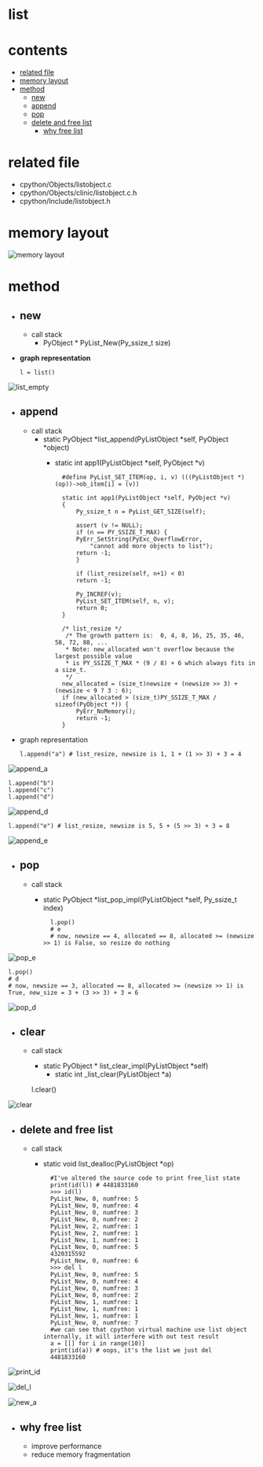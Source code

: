 # list

# contents

* [related file](#related-file)
* [memory layout](#memory-layout)
* [method](#method)
	* [new](#new)
	* [append](#append)
	* [pop](#pop)
	* [delete and free list](#delete-and-free-list)
		* [why free list](#why-free-list)

# related file
* cpython/Objects/listobject.c
* cpython/Objects/clinic/listobject.c.h
* cpython/Include/listobject.h

# memory layout

![memory layout](https://img-blog.csdnimg.cn/20190214101628263.png?x-oss-process=image/watermark,type_ZmFuZ3poZW5naGVpdGk,shadow_10,text_aHR0cHM6Ly9ibG9nLmNzZG4ubmV0L3FxXzMxNzIwMzI5,size_16,color_FFFFFF,t_70)

# method

* ## **new**
    * call stack
	    * PyObject * PyList_New(Py_ssize_t size)

* **graph representation**


      l = list()

![list_empty](https://github.com/zpoint/CPython-Internals/blob/master/BasicObject/list/list_empty.png)

* ## **append**
    * call stack
        * static PyObject *list_append(PyListObject *self, PyObject *object)
		    * static int app1(PyListObject *self, PyObject *v)


					#define PyList_SET_ITEM(op, i, v) (((PyListObject *)(op))->ob_item[i] = (v))

					static int app1(PyListObject *self, PyObject *v)
					{
					    Py_ssize_t n = PyList_GET_SIZE(self);

					    assert (v != NULL);
					    if (n == PY_SSIZE_T_MAX) {
						PyErr_SetString(PyExc_OverflowError,
						    "cannot add more objects to list");
						return -1;
					    }

					    if (list_resize(self, n+1) < 0)
						return -1;

					    Py_INCREF(v);
					    PyList_SET_ITEM(self, n, v);
					    return 0;
					}

					/* list_resize */
					 /* The growth pattern is:  0, 4, 8, 16, 25, 35, 46, 58, 72, 88, ...
					 * Note: new_allocated won't overflow because the largest possible value
					 * is PY_SSIZE_T_MAX * (9 / 8) + 6 which always fits in a size_t.
					 */
					new_allocated = (size_t)newsize + (newsize >> 3) + (newsize < 9 ? 3 : 6);
					if (new_allocated > (size_t)PY_SSIZE_T_MAX / sizeof(PyObject *)) {
					    PyErr_NoMemory();
					    return -1;
					}


* graph representation


      l.append("a") # list_resize, newsize is 1, 1 + (1 >> 3) + 3 = 4

![append_a](https://github.com/zpoint/CPython-Internals/blob/master/BasicObject/list/append_a.png)

    l.append("b")
    l.append("c")
    l.append("d")

![append_d](https://github.com/zpoint/CPython-Internals/blob/master/BasicObject/list/append_d.png)

    l.append("e") # list_resize, newsize is 5, 5 + (5 >> 3) + 3 = 8

![append_e](https://github.com/zpoint/CPython-Internals/blob/master/BasicObject/list/append_e.png)

* ## **pop**
    * call stack
        * static PyObject *list_pop_impl(PyListObject *self, Py_ssize_t index)


				l.pop()
				# e
				# now, newsize == 4, allocated == 8, allocated >= (newsize >> 1) is False, so resize do nothing

![pop_e](https://github.com/zpoint/CPython-Internals/blob/master/BasicObject/list/pop_e.png)

    l.pop()
    # d
    # now, newsize == 3, allocated == 8, allocated >= (newsize >> 1) is True, new_size = 3 + (3 >> 3) + 3 = 6

![pop_d](https://github.com/zpoint/CPython-Internals/blob/master/BasicObject/list/pop_d.png)

* ## **clear**
    * call stack
        * static PyObject * list_clear_impl(PyListObject *self)
        	* static int _list_clear(PyListObject *a)


    	l.clear()

![clear](https://github.com/zpoint/CPython-Internals/blob/master/BasicObject/list/clear.png)

* ## **delete and free list**
    * call stack
        * static void list_dealloc(PyListObject *op)



				#I've altered the source code to print free_list state
				print(id(l)) # 4481833160
				>>> id(l)
				PyList_New, 0, numfree: 5
				PyList_New, 0, numfree: 4
				PyList_New, 0, numfree: 3
				PyList_New, 0, numfree: 2
				PyList_New, 2, numfree: 1
				PyList_New, 2, numfree: 1
				PyList_New, 1, numfree: 1
				PyList_New, 0, numfree: 5
				4320315592
				PyList_New, 0, numfree: 6
				>>> del l
				PyList_New, 0, numfree: 5
				PyList_New, 0, numfree: 4
				PyList_New, 0, numfree: 3
				PyList_New, 0, numfree: 2
				PyList_New, 1, numfree: 1
				PyList_New, 1, numfree: 1
				PyList_New, 1, numfree: 1
				PyList_New, 0, numfree: 7
				#we can see that cpython virtual machine use list object internally, it will interfere with out test result
				a = [[] for i in range(10)]
				print(id(a)) # oops, it's the list we just del
				4481833160


![print_id](https://github.com/zpoint/CPython-Internals/blob/master/BasicObject/list/print_id.png)

![del_l](https://github.com/zpoint/CPython-Internals/blob/master/BasicObject/list/del_l.png)

![new_a](https://github.com/zpoint/CPython-Internals/blob/master/BasicObject/list/new_a.png)

* ## **why free list**
    * improve performance
    * reduce memory fragmentation
